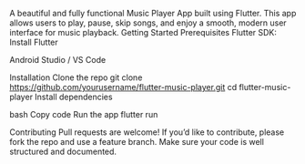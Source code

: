A beautiful and fully functional Music Player App built using Flutter. This app allows users to play, pause, skip songs, and enjoy a smooth, modern user interface for music playback.
Getting Started
Prerequisites
Flutter SDK: Install Flutter

Android Studio / VS Code

Installation
Clone the repo
git clone https://github.com/yourusername/flutter-music-player.git
cd flutter-music-player 
Install dependencies

bash
Copy code
Run the app
flutter run

Contributing
Pull requests are welcome! If you’d like to contribute, please fork the repo and use a feature branch. Make sure your code is well structured and documented.

